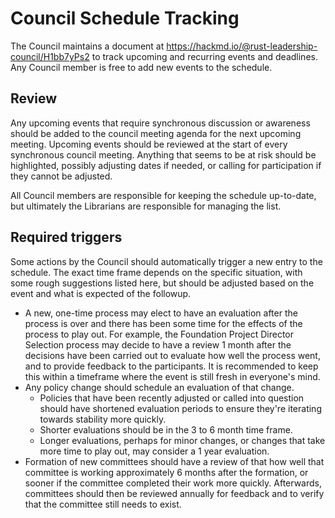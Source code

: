 # Council Schedule Tracking

The Council maintains a document at <https://hackmd.io/@rust-leadership-council/H1bb7yPs2> to track upcoming and recurring events and deadlines.
Any Council member is free to add new events to the schedule.

## Review

Any upcoming events that require synchronous discussion or awareness should be added to the council meeting agenda for the next upcoming meeting. Upcoming events should be reviewed at the start of every synchronous council meeting. Anything that seems to be at risk should be highlighted, possibly adjusting dates if needed, or calling for participation if they cannot be adjusted.

All Council members are responsible for keeping the schedule up-to-date, but ultimately the Librarians are responsible for managing the list.

## Required triggers

Some actions by the Council should automatically trigger a new entry to the schedule. The exact time frame depends on the specific situation, with some rough suggestions listed here, but should be adjusted based on the event and what is expected of the followup.

- A new, one-time process may elect to have an evaluation after the process is over and there has been some time for the effects of the process to play out. For example, the Foundation Project Director Selection process may decide to have a review 1 month after the decisions have been carried out to evaluate how well the process went, and to provide feedback to the participants. It is recommended to keep this within a timeframe where the event is still fresh in everyone's mind.
- Any policy change should schedule an evaluation of that change.
    - Policies that have been recently adjusted or called into question should have shortened evaluation periods to ensure they're iterating towards stability more quickly.
    - Shorter evaluations should be in the 3 to 6 month time frame.
    - Longer evaluations, perhaps for minor changes, or changes that take more time to play out, may consider a 1 year evaluation.
- Formation of new committees should have a review of that how well that committee is working approximately 6 months after the formation, or sooner if the committee completed their work more quickly. Afterwards, committees should then be reviewed annually for feedback and to verify that the committee still needs to exist.
